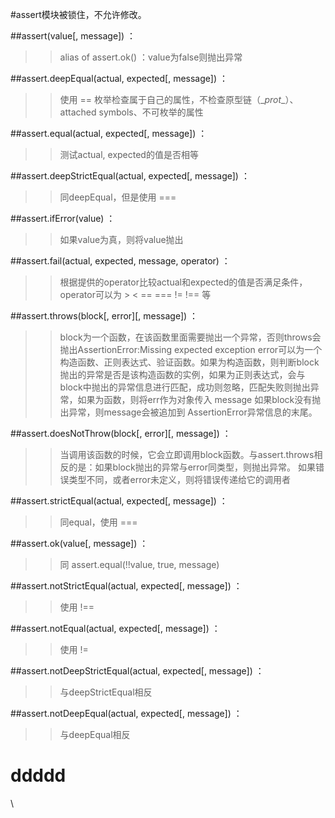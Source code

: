 #assert模块被锁住，不允许修改。


##assert(value[, message]) ：
>> alias of assert.ok() ：value为false则抛出异常

##assert.deepEqual(actual, expected[, message]) ：
>> 使用 == 枚举检查属于自己的属性，不检查原型链（\__prot__）、attached symbols、不可枚举的属性

##assert.equal(actual, expected[, message]) ：
>> 测试actual, expected的值是否相等

##assert.deepStrictEqual(actual, expected[, message]) ：
>> 同deepEqual，但是使用 ===

##assert.ifError(value) ：
>> 如果value为真，则将value抛出

##assert.fail(actual, expected, message, operator) ：
>> 根据提供的operator比较actual和expected的值是否满足条件，operator可以为 > < == === != !== 等

##assert.throws(block[, error]\[, message]) ：
>> block为一个函数，在该函数里面需要抛出一个异常，否则throws会抛出AssertionError:Missing expected exception
>> error可以为一个构造函数、正则表达式、验证函数。如果为构造函数，则判断block抛出的异常是否是该构造函数的实例，如果为正则表达式，会与block中抛出的异常信息进行匹配，成功则忽略，匹配失败则抛出异常，如果为函数，则将err作为对象传入
>> message 如果block没有抛出异常，则message会被追加到 AssertionError异常信息的末尾。

##assert.doesNotThrow(block\[, error][, message]) ：
>> 当调用该函数的时候，它会立即调用block函数。与assert.throws相反的是：如果block抛出的异常与error同类型，则抛出异常。
>> 如果错误类型不同，或者error未定义，则将错误传递给它的调用者

##assert.strictEqual(actual, expected[, message]) ：
>> 同equal，使用 ===

##assert.ok(value[, message]) ：
>> 同 assert.equal(!!value, true, message)

##assert.notStrictEqual(actual, expected[, message]) ：
>> 使用 !==

##assert.notEqual(actual, expected[, message]) ：
>> 使用 !=

##assert.notDeepStrictEqual(actual, expected[, message]) ：
>> 与deepStrictEqual相反

##assert.notDeepEqual(actual, expected[, message]) ：
>> 与deepEqual相反

<h1>ddddd</h1>
\<script src="//cdn.bootcss.com/jquery/3.1.0/core.js">\</script>
